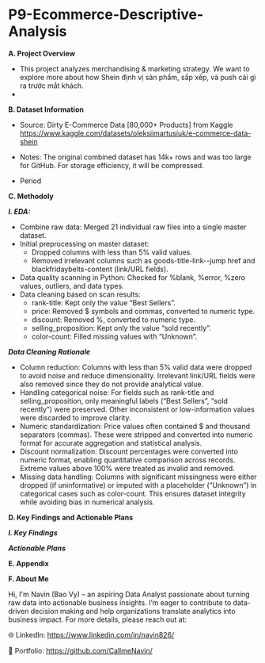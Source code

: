 # P9-Ecommerce-Descriptive-Analysis

**A. Project Overview**

- This project analyzes merchandising & marketing strategy. We want to explore more about how Shein định vị sản phẩm, sắp xếp, và push cái gì ra trước mắt khách.
- 

**B. Dataset Information**

- Source: Dirty E-Commerce Data [80,000+ Products] from Kaggle
https://www.kaggle.com/datasets/oleksiimartusiuk/e-commerce-data-shein

- Notes: The original combined dataset has 14k+ rows and was too large for GitHub. For storage efficiency, it will be compressed.

- Period

**C. Methodoly**

_**I. EDA:**_
- Combine raw data: Merged 21 individual raw files into a single master dataset.
- Initial preprocessing on master dataset:
  + Dropped columns with less than 5% valid values.
  + Removed irrelevant columns such as goods-title-link--jump href and blackfridaybelts-content (link/URL fields).
- Data quality scanning in Python: Checked for %blank, %error, %zero values, outliers, and data types.
- Data cleaning based on scan results:
  + rank-title: Kept only the value “Best Sellers”.
  + price: Removed $ symbols and commas, converted to numeric type.
  + discount: Removed %, converted to numeric type.
  + selling_proposition: Kept only the value “sold recently”.
  + color-count: Filled missing values with “Unknown”.

_**Data Cleaning Rationale**_
- Column reduction: Columns with less than 5% valid data were dropped to avoid noise and reduce dimensionality. Irrelevant link/URL fields were also removed since they do not provide analytical value.
- Handling categorical noise: For fields such as rank-title and selling_proposition, only meaningful labels (“Best Sellers”, “sold recently”) were preserved. Other inconsistent or low-information values were discarded to improve clarity.
- Numeric standardization: Price values often contained $ and thousand separators (commas). These were stripped and converted into numeric format for accurate aggregation and statistical analysis.
- Discount normalization: Discount percentages were converted into numeric format, enabling quantitative comparison across records. Extreme values above 100% were treated as invalid and removed.
- Missing data handling: Columns with significant missingness were either dropped (if uninformative) or imputed with a placeholder (“Unknown”) in categorical cases such as color-count. This ensures dataset integrity while avoiding bias in numerical analysis.

**D. Key Findings and Actionable Plans**

_**I. Key Findings**_

_**Actionable Plans**_

**E. Appendix**

**F. About Me**

Hi, I'm Navin (Bao Vy) – an aspiring Data Analyst passionate about turning raw data into actionable business insights. I’m eager to contribute to data-driven decision making and help organizations translate analytics into business impact. For more details, please reach out at:

🌐 LinkedIn: https://www.linkedin.com/in/navin826/

📂 Portfolio: https://github.com/CallmeNavin/
